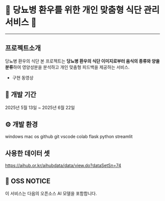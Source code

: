 # 🍱 당뇨병 환우를 위한 개인 맞춤형 식단 관리 서비스 🍱

---

## 프로젝트소개
당뇨병 환우의 식단
본 프로젝트는 **당뇨병 환우의 식단 이미지로부터 음식의 종류와 양을 분류**하여 영양성분을 분석하고 개인 맞춤형 피드백을 제공하는 서비스.

- 구현 동영상

## 📅 개발 기간
2025년 5월 13일 ~ 2025년 6월 22일

## ⚙ 개발 환경
windows mac os github git vscode colab flask
python streamlit

## 사용한 데이터 셋
https://aihub.or.kr/aihubdata/data/view.do?dataSetSn=74

## 📢 OSS NOTICE
이 서비스는 다음의 오픈소스 AI 모델을 포함합니다. 

  

